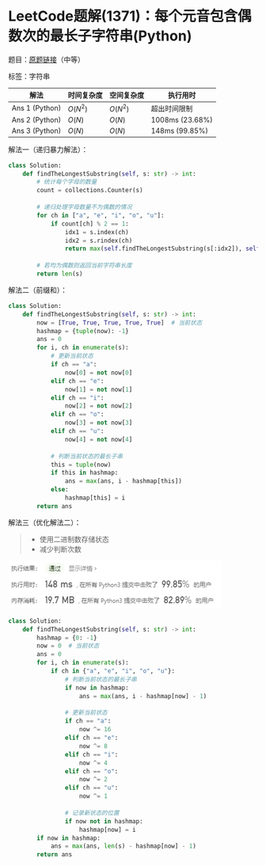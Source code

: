 # LeetCode题解(1371)：每个元音包含偶数次的最长子字符串(Python)

题目：[原题链接](https://leetcode-cn.com/problems/find-the-longest-substring-containing-vowels-in-even-counts/)（中等）

标签：字符串

| 解法           | 时间复杂度 | 空间复杂度 | 执行用时        |
| -------------- | ---------- | ---------- | --------------- |
| Ans 1 (Python) | $O(N^2)$   | $O(N^2)$   | 超出时间限制    |
| Ans 2 (Python) | $O(N)$     | $O(N)$     | 1008ms (23.68%) |
| Ans 3 (Python) | $O(N)$     | $O(N)$     | 148ms (99.85%)  |

解法一（递归暴力解法）：

```python
class Solution:
    def findTheLongestSubstring(self, s: str) -> int:
        # 统计每个字母的数量
        count = collections.Counter(s)

        # 递归处理字母数量不为偶数的情况
        for ch in ["a", "e", "i", "o", "u"]:
            if count[ch] % 2 == 1:
                idx1 = s.index(ch)
                idx2 = s.rindex(ch)
                return max(self.findTheLongestSubstring(s[:idx2]), self.findTheLongestSubstring(s[idx1 + 1:]))

        # 若均为偶数则返回当前字符串长度
        return len(s)
```

解法二（前缀和）：

```python
class Solution:
    def findTheLongestSubstring(self, s: str) -> int:
        now = [True, True, True, True, True]  # 当前状态
        hashmap = {tuple(now): -1}
        ans = 0
        for i, ch in enumerate(s):
            # 更新当前状态
            if ch == "a":
                now[0] = not now[0]
            elif ch == "e":
                now[1] = not now[1]
            elif ch == "i":
                now[2] = not now[2]
            elif ch == "o":
                now[3] = not now[3]
            elif ch == "u":
                now[4] = not now[4]

            # 判断当前状态的最长子串
            this = tuple(now)
            if this in hashmap:
                ans = max(ans, i - hashmap[this])
            else:
                hashmap[this] = i
        return ans
```

解法三（优化解法二）：

> * 使用二进制数存储状态
> * 减少判断次数

![LeetCode题解(1371)：截图1](LeetCode题解(1371)：截图1.png)

```python
class Solution:
    def findTheLongestSubstring(self, s: str) -> int:
        hashmap = {0: -1}
        now = 0  # 当前状态
        ans = 0
        for i, ch in enumerate(s):
            if ch in {"a", "e", "i", "o", "u"}:
                # 判断当前状态的最长子串
                if now in hashmap:
                    ans = max(ans, i - hashmap[now] - 1)

                # 更新当前状态
                if ch == "a":
                    now ^= 16
                elif ch == "e":
                    now ^= 8
                elif ch == "i":
                    now ^= 4
                elif ch == "o":
                    now ^= 2
                elif ch == "u":
                    now ^= 1

                # 记录新状态的位置
                if now not in hashmap:
                    hashmap[now] = i
        if now in hashmap:
            ans = max(ans, len(s) - hashmap[now] - 1)
        return ans
```

